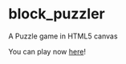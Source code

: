 # block_puzzler
A Puzzle game in HTML5 canvas

You can play now [here](penguingpuzzle.netlify.app)!
